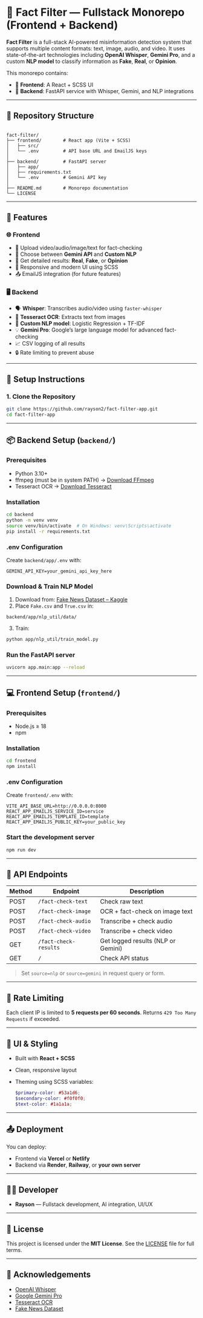 
# 🧠 Fact Filter — Fullstack Monorepo (Frontend + Backend)

**Fact Filter** is a full-stack AI-powered misinformation detection system that supports multiple content formats: text, image, audio, and video. It uses state-of-the-art technologies including **OpenAI Whisper**, **Gemini Pro**, and a custom **NLP model** to classify information as **Fake**, **Real**, or **Opinion**.  

This monorepo contains:
- 🧩 **Frontend**: A React + SCSS UI
- 🔧 **Backend**: FastAPI service with Whisper, Gemini, and NLP integrations

---


## 📁 Repository Structure

```

fact-filter/
├── frontend/        # React app (Vite + SCSS)
│   ├── src/
│   └── .env         # API base URL and EmailJS keys
│
├── backend/         # FastAPI server
│   ├── app/
│   ├── requirements.txt
│   └── .env         # Gemini API key
│
├── README.md        # Monorepo documentation
└── LICENSE

````

---

## 🚀 Features

### 🌐 Frontend
- 🎥 Upload video/audio/image/text for fact-checking
- 🧠 Choose between **Gemini API** and **Custom NLP**
- 💬 Get detailed results: **Real**, **Fake**, or **Opinion**
- 💅 Responsive and modern UI using SCSS
- 📤 EmailJS integration (for future features)

### 🖥️ Backend
- 🗣️ **Whisper**: Transcribes audio/video using `faster-whisper`
- 📸 **Tesseract OCR**: Extracts text from images
- 🧠 **Custom NLP model**: Logistic Regression + TF-IDF
- 💡 **Gemini Pro**: Google’s large language model for advanced fact-checking
- 📈 CSV logging of all results
- 🔒 Rate limiting to prevent abuse

---

## 🔧 Setup Instructions

### 1. Clone the Repository
```bash
git clone https://github.com/rayson2/fact-filter-app.git
cd fact-filter-app
````

---

## 📦 Backend Setup (`backend/`)

### Prerequisites

* Python 3.10+
* ffmpeg (must be in system PATH) → [Download FFmpeg](https://ffmpeg.org/download.html)
* Tesseract OCR → [Download Tesseract](https://github.com/tesseract-ocr/tesseract)

### Installation

```bash
cd backend
python -m venv venv
source venv/bin/activate  # On Windows: venv\Scripts\activate
pip install -r requirements.txt
```

### .env Configuration

Create `backend/app/.env` with:

```env
GEMINI_API_KEY=your_gemini_api_key_here
```

### Download & Train NLP Model

1. Download from: [Fake News Dataset – Kaggle](https://www.kaggle.com/datasets/emineyetm/fake-news-detection-datasets)
2. Place `Fake.csv` and `True.csv` in:

```
backend/app/nlp_util/data/
```

3. Train:

```bash
python app/nlp_util/train_model.py
```

### Run the FastAPI server

```bash
uvicorn app.main:app --reload
```

---

## 💻 Frontend Setup (`frontend/`)

### Prerequisites

* Node.js ≥ 18
* npm

### Installation

```bash
cd frontend
npm install
```

### .env Configuration

Create `frontend/.env` with:

```env
VITE_API_BASE_URL=http://0.0.0.0:8000
REACT_APP_EMAILJS_SERVICE_ID=service
REACT_APP_EMAILJS_TEMPLATE_ID=template
REACT_APP_EMAILJS_PUBLIC_KEY=your_public_key
```

### Start the development server

```bash
npm run dev
```

---

## 📡 API Endpoints

| Method | Endpoint                | Description                        |
| ------ | ----------------------- | ---------------------------------- |
| POST   | `/fact-check-text`      | Check raw text                     |
| POST   | `/fact-check-image`     | OCR + fact-check on image text     |
| POST   | `/fact-check-audio`     | Transcribe + check audio           |
| POST   | `/fact-check-video`     | Transcribe + check video           |
| GET    | `/fact-check-results` | Get logged results (NLP or Gemini) |
| GET    | `/`                     | Check API status                   |

> Set `source=nlp` or `source=gemini` in request query or form.

---

## 🔐 Rate Limiting

Each client IP is limited to **5 requests per 60 seconds**.
Returns `429 Too Many Requests` if exceeded.

---

## 🎨 UI & Styling

* Built with **React + SCSS**
* Clean, responsive layout
* Theming using SCSS variables:

  ```scss
  $primary-color: #53a1d6;
  $secondary-color: #f0f0f0;
  $text-color: #1a1a1a;
  ```

---

## 📤 Deployment

You can deploy:

* Frontend via **Vercel** or **Netlify**
* Backend via **Render**, **Railway**, or **your own server**


---

## 👨‍💻 Developer

* **Rayson** — Fullstack development, AI integration, UI/UX

---

## 📝 License

This project is licensed under the **MIT License**.
See the [LICENSE](./LICENSE) file for full terms.

---

## 🧠 Acknowledgements

* [OpenAI Whisper](https://github.com/openai/whisper)
* [Google Gemini Pro](https://deepmind.google/technologies/gemini/)
* [Tesseract OCR](https://github.com/tesseract-ocr/tesseract)
* [Fake News Dataset](https://www.kaggle.com/datasets/emineyetm/fake-news-detection-datasets)


